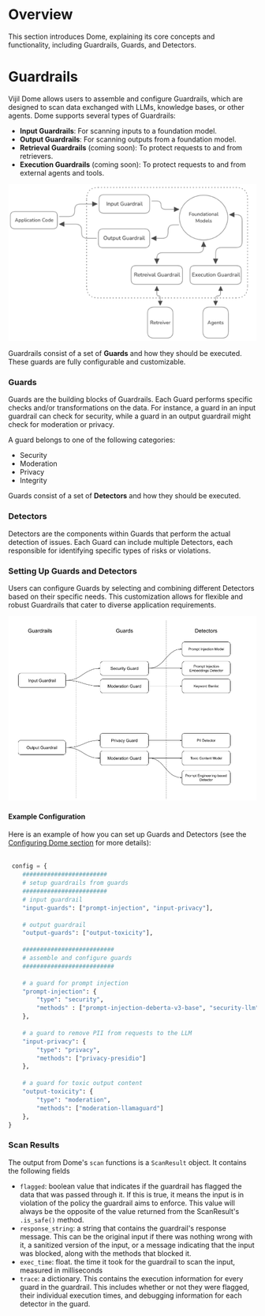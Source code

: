 # Overview

This section introduces Dome, explaining its core concepts and functionality, including Guardrails, Guards, and Detectors.

# Guardrails

Vijil Dome allows users to assemble and configure Guardrails, which are designed to scan data exchanged with LLMs, knowledge bases, or other agents. Dome supports several types of Guardrails:

- **Input Guardrails**: For scanning inputs to a foundation model.
- **Output Guardrails**: For scanning outputs from a foundation model.
- **Retrieval Guardrails** (coming soon): To protect requests to and from retrievers.
- **Execution Guardrails** (coming soon): To protect requests to and from external agents and tools.

![guardrail-position | 80%](../_static/guardrails_workflow.png)

Guardrails consist of a set of **Guards** and how they should be executed. These guards are fully configurable and customizable.

### Guards

Guards are the building blocks of Guardrails. Each Guard performs specific checks and/or transformations on the data. For instance, a guard in an input guardrail can check for security, while a guard in an output guardrail might check for moderation or privacy. 

A guard belongs to one of the following categories:
- Security
- Moderation
- Privacy
- Integrity

Guards consist of a set of **Detectors** and how they should be executed.

### Detectors

Detectors are the components within Guards that perform the actual detection of issues. Each Guard can include multiple Detectors, each responsible for identifying specific types of risks or violations.

### Setting Up Guards and Detectors

Users can configure Guards by selecting and combining different Detectors based on their specific needs. This customization allows for flexible and robust Guardrails that cater to diverse application requirements.

![guardrail-composition | 80%](../_static/guardrail_composition.png)

#### Example Configuration

Here is an example of how you can set up Guards and Detectors (see the [Configuring Dome section](config) for more details):

```python
 
 config = {
    ########################
    # setup guardrails from guards
    ########################
    # input guardrail
    "input-guards": ["prompt-injection", "input-privacy"],
    
    # output guardrail
    "output-guards": ["output-toxicity"],
    
    ##########################
    # assemble and configure guards 
    ##########################
    
    # a guard for prompt injection
    "prompt-injection": {
        "type": "security",
        "methods" : ["prompt-injection-deberta-v3-base", "security-llm"],
    },
    
    # a guard to remove PII from requests to the LLM
    "input-privacy": {
        "type": "privacy",
        "methods": ["privacy-presidio"]
    },
    
    # a guard for toxic output content 
    "output-toxicity": {
        "type": "moderation",
        "methods": ["moderation-llamaguard"]
    },
}
```

### Scan Results

The output from Dome's `scan` functions is a `ScanResult` object. It contains the following fields
- `flagged`: boolean value that indicates if the guardrail has flagged the data that was passed through it. If this is true, it means the input is in violation of the policy the guardrail aims to enforce. This value will always be the opposite of the value returned from the ScanResult's `.is_safe()` method.
- `response_string`: a string that contains the guardrail's response message. This can be the original input if there was nothing wrong with it, a sanitized version of the input, or a message indicating that the input was blocked, along with the methods that blocked it. 
- `exec_time`: float. the time it took for the guardrail to scan the input, measured in milliseconds
- `trace`: a dictionary. This contains the execution information for every guard in the guardrail. This includes whether or not they were flagged, their individual execution times, and debugging information for each detector in the guard. 

